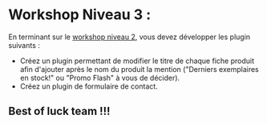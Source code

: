 # Workshop Niveau 3 :

En terminant sur le [ workshop niveau 2](https://github.com/imanegannaoui/Brief-Wordpress/blob/main/Workshop%20niveau%202.md), vous devez développer les plugin suivants : 

- Créez un plugin permettant de modifier le titre de chaque fiche produit afin d'ajouter après le nom du produit la mention ("Derniers exemplaires en stock!" ou "Promo Flash" à vous de décider).
- Créez un plugin de formulaire de contact.

## Best of luck team !!!
